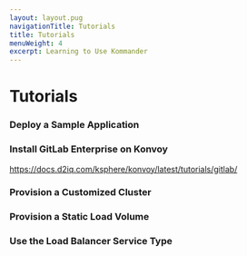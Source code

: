 ```yaml
---
layout: layout.pug
navigationTitle: Tutorials
title: Tutorials
menuWeight: 4
excerpt: Learning to Use Kommander
---
```

# Tutorials

### Deploy a Sample Application

### Install GitLab Enterprise on Konvoy

https://docs.d2iq.com/ksphere/konvoy/latest/tutorials/gitlab/

### Provision a Customized Cluster

### Provision a Static Load Volume

### Use the Load Balancer Service Type
